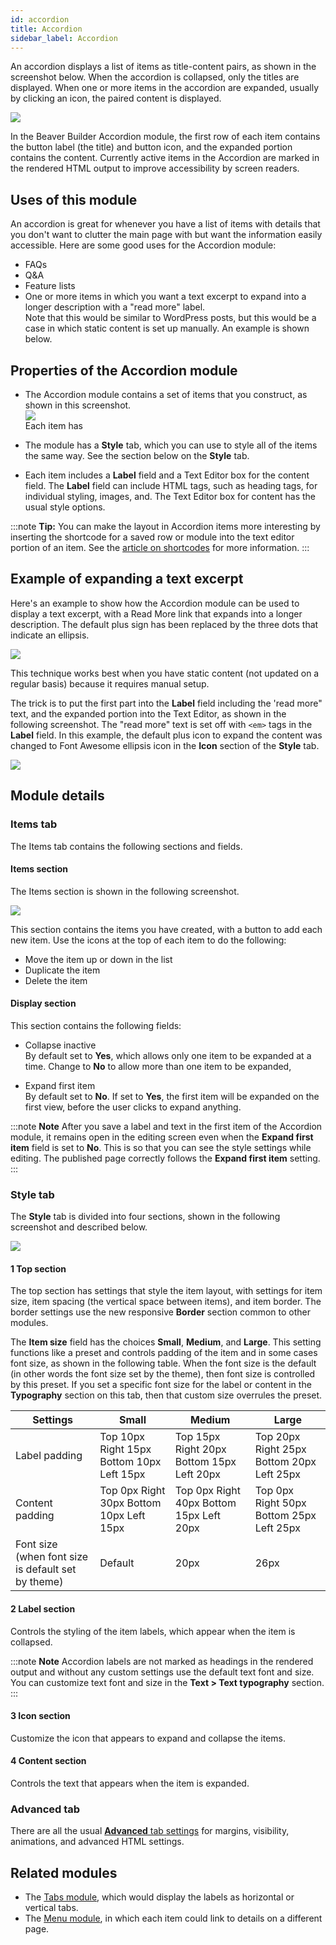 ```yaml
---
id: accordion
title: Accordion
sidebar_label: Accordion
---
```


An accordion displays a list of items as title-content pairs, as shown in the
screenshot below. When the accordion is collapsed, only the titles are
displayed. When one or more items in the accordion are expanded, usually by
clicking an icon, the paired content is displayed.

![](/img/accordion-1.png)

In the Beaver Builder Accordion module, the first row of each item contains
the button label (the title) and button icon, and the expanded portion
contains the content. Currently active items in the Accordion are marked in
the rendered HTML output to improve accessibility by screen readers.

## Uses of this module

An accordion is great for whenever you have a list of items with details that
you don't want to clutter the main page with but want the information easily
accessible. Here are some good uses for the Accordion module:

  * FAQs
  * Q&A
  * Feature lists
  * One or more items in which you want a text excerpt to expand into a longer description with a "read more" label.  
Note that this would be similar to WordPress posts, but this would be a case
in which static content is set up manually. An example is shown below.

##  Properties of the Accordion module

  * The Accordion module contains a set of items that you construct, as shown in this screenshot.  
![](/img/accordion-2.png)  
Each item has

  * The module has a **Style** tab, which you can use to style all of the items the same way. See the section below on the **Style** tab.
  * Each item includes a **Label** field and a Text Editor box for the content field. The **Label** field can include HTML tags, such as heading tags, for individual styling, images, and. The Text Editor box for content has the usual style options.

:::note **Tip:**
You can make the layout in Accordion items more interesting by
inserting the shortcode for a saved row or module into the text editor portion
of an item. See the [article on shortcodes](/beaver-builder/advanced-builder-techniques/shortcodes/use-shortcodes-in-your-layouts.md) for more information.
:::

## Example of expanding a text excerpt

Here's an example to show how the Accordion module can be used to display a
text excerpt, with a Read More link that expands into a longer description.
The default plus sign has been replaced by the three dots that indicate an
ellipsis.

![](/img/accordion-3.gif)

This technique works best when you have static content (not updated on a
regular basis) because it requires manual setup.

The trick is to put the first part into the **Label** field including the
'read more" text, and the expanded portion into the Text Editor, as shown in
the following screenshot. The "read more" text is set off with `<em>` tags in
the **Label** field. In this example, the default plus icon to expand the
content was changed to Font Awesome ellipsis icon in the **Icon** section of
the **Style** tab.

![](/img/accordion-4.png)

## Module details

### Items tab

The Items tab contains the following sections and fields.

#### Items section

The Items section is shown in the following screenshot.

![](/img/accordion-5.png)

This section contains the items you have created, with a button to add each
new item. Use the icons at the top of each item to do the following:

  * Move the item up or down in the list
  * Duplicate the item
  * Delete the item

#### Display section

This section contains the following fields:

  * Collapse inactive  
By default set to **Yes**, which allows only one item to be expanded at a
time. Change to **No** to allow more than one item to be expanded,

  * Expand first item  
By default set to **No**. If set to **Yes**, the first item will be expanded
on the first view, before the user clicks to expand anything.

:::note **Note**
After you save a label and text in the first item of the Accordion
module, it remains open in the editing screen even when the **Expand first
item** field is set to **No**. This is so that you can see the style settings
while editing. The published page correctly follows the **Expand first item**
setting.
:::

### Style tab

The **Style** tab is divided into four sections, shown in the following
screenshot and described below.

![](/img/accordion-6.png)

#### 1 Top section

The top section has settings that style the item layout, with settings for
item size, item spacing (the vertical space between items), and item border.
The border settings use the new responsive **Border** section common to other
modules.

The **Item size** field has the choices **Small**, **Medium**, and
**Large**. This setting functions like a preset and controls padding of the
item and in some cases font size, as shown in the following table. When the
font size is the default (in other words the font size set by the theme), then
font size is controlled by this preset. If you set a specific font size for
the label or content in the **Typography** section on this tab, then that
custom size overrules the preset.

Settings  |  Small  |  Medium  |  Large  
---|---|---|---  
Label padding  |  Top 10px Right 15px Bottom 10px Left 15px  |  Top 15px Right 20px Bottom 15px Left 20px  |  Top 20px Right 25px Bottom 20px Left 25px  
Content padding  |  Top 0px Right 30px Bottom 10px Left 15px  |  Top 0px Right 40px Bottom 15px Left 20px  |  Top 0px Right 50px Bottom 25px Left 25px  
Font size (when font size is default set by theme)  |  Default  |  20px  | 26px  

#### **2 Label** section

Controls the styling of the item labels, which appear when the item is
collapsed.

:::note **Note**
Accordion labels are not marked as headings in the rendered output
and without any custom settings use the default text font and size. You can
customize text font and size in the **Text > Text typography** section.
:::

####  **3 Icon** section

Customize the icon that appears to expand and collapse the items.

####  **4 Content** section

Controls the text that appears when the item is expanded.

### Advanced tab

There are all the usual [**Advanced** tab settings](/beaver-builder/layouts/advanced-tab-rows-columns-modules.md) for margins, visibility, animations, and advanced HTML settings.

## Related modules

  * The [Tabs module](/beaver-builder/layouts/modules/tabs/tabs.md), which would display the labels as horizontal or vertical tabs.
  * The [Menu module](/beaver-builder/layouts/modules/menu/menu.md), in which each item could link to details on a different page.
